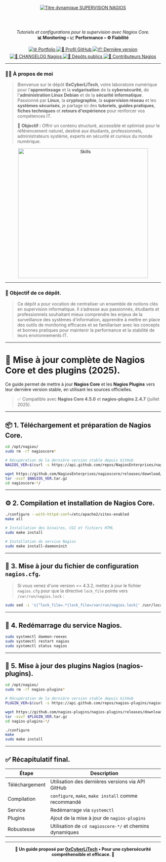 <div align="center">
  
  <br></br>
  
  <a href="https://github.com/0xCyberLiTech">
    <img src="https://readme-typing-svg.herokuapp.com?font=JetBrains+Mono&size=50&duration=6000&pause=1000000000&color=FF0048&center=true&vCenter=true&width=1100&lines=%3ESUPERVISION+NAGIOS_" alt="Titre dynamique SUPERVISION NAGIOS" />
  </a>
  
  <br></br>
  
  <p align="center">
    <em>Tutoriels et configurations pour la supervision avec Nagios Core.</em><br>
    <b>📊 Monitoring – 📈 Performance – ⚙️ Fiabilité</b>
  </p>
  
  <p align="center">
    <a href="https://0xcyberlitech.github.io/">
      <img src="https://img.shields.io/badge/Portfolio-0xCyberLiTech-181717?logo=github&style=flat-square" alt="🌐 Portfolio" />
    </a>
    <a href="https://github.com/0xCyberLiTech">
      <img src="https://img.shields.io/badge/Profil-GitHub-181717?logo=github&style=flat-square" alt="🔗 Profil GitHub" />
    </a>
    <a href="https://github.com/0xCyberLiTech/Nagios/releases/latest">
      <img src="https://img.shields.io/github/v/release/0xCyberLiTech/Nagios?label=version&style=flat-square&color=blue" alt="📦 Dernière version" />
    </a>
    <a href="https://github.com/0xCyberLiTech/Nagios/blob/main/CHANGELOG.md">
      <img src="https://img.shields.io/badge/📄%20Changelog-Nagios-blue?style=flat-square" alt="📄 CHANGELOG Nagios" />
    </a>
    <a href="https://github.com/0xCyberLiTech?tab=repositories">
      <img src="https://img.shields.io/badge/Dépôts-publics-blue?style=flat-square" alt="📂 Dépôts publics" />
    </a>
    <a href="https://github.com/0xCyberLiTech/Nagios/graphs/contributors">
      <img src="https://img.shields.io/badge/👥%20Contributeurs-cliquez%20ici-007ec6?style=flat-square" alt="👥 Contributeurs Nagios" />
    </a>
  </p>

</div>

---

### 👨‍💻 **À propos de moi**

> Bienvenue sur le dépôt <strong>0xCyberLiTech</strong>, votre laboratoire numérique pour l'<strong>apprentissage</strong> et la <strong>vulgarisation</strong> de la <strong>cybersécurité</strong>, de l'<strong>administration Linux Debian</strong> et de la <strong>sécurité informatique</strong>.
> Passionné par <strong>Linux</strong>, la <strong>cryptographie</strong>, la <strong>supervision réseau</strong> et les <strong>systèmes sécurisés</strong>, je partage ici des <strong>tutoriels</strong>, <strong>guides pratiques</strong>, <strong>fiches techniques</strong> et <strong>retours d'expérience</strong> pour renforcer vos compétences IT.
>
> 🎯 <strong>Objectif :</strong> Offrir un contenu structuré, accessible et optimisé pour le référencement naturel, destiné aux étudiants, professionnels, administrateurs système, experts en sécurité et curieux du monde numérique.

<p align="center">
  <a href="https://github.com/0xCyberLiTech" target="_blank" rel="noopener">
    <img src="https://skillicons.dev/icons?i=linux,debian,bash,docker,nginx,git,vim,python,markdown" alt="Skills" width="420">
  </a>
</p>

---

### 🎯 **Objectif de ce dépôt.**

> Ce dépôt a pour vocation de centraliser un ensemble de notions clés en supervision informatique. Il s’adresse aux passionnés, étudiants et professionnels souhaitant mieux comprendre les enjeux de la
> surveillance des systèmes d'information, apprendre à mettre en place des outils de monitoring efficaces et se familiariser avec les concepts et bonnes pratiques pour maintenir la performance et la stabilité de
> leurs environnements IT.

---

# 🧭 Mise à jour complète de Nagios Core et des plugins (2025).

Ce guide permet de mettre à jour **Nagios Core** et les **Nagios Plugins** vers leur dernière version stable, en utilisant les sources officielles.

> ✅ Compatible avec **Nagios Core 4.5.0** et **nagios-plugins 2.4.7** (juillet 2025).

---

## 📦 1. Téléchargement et préparation de Nagios Core.

```bash
cd /opt/nagios/
sudo rm -rf nagioscore*

# Récupération de la dernière version stable depuis GitHub
NAGIOS_VER=$(curl -s https://api.github.com/repos/NagiosEnterprises/nagioscore/releases/latest | grep tag_name | cut -d '"' -f 4)

wget https://github.com/NagiosEnterprises/nagioscore/releases/download/$NAGIOS_VER/$NAGIOS_VER.tar.gz
tar -xvzf $NAGIOS_VER.tar.gz
cd nagioscore-*/
```

---

## ⚙️ 2. Compilation et installation de Nagios Core.

```bash
./configure --with-httpd-conf=/etc/apache2/sites-enabled
make all

# Installation des binaires, CGI et fichiers HTML
sudo make install

# Installation du service Nagios
sudo make install-daemoninit
```

---

## 🔧 3. Mise à jour du fichier de configuration `nagios.cfg`.

> Si vous venez d'une version <= 4.3.2, mettez à jour le fichier `nagios.cfg` pour que la directive `lock_file` pointe vers `/var/run/nagios.lock` :

```bash
sudo sed -i 's|^lock_file=.*|lock_file=/var/run/nagios.lock|' /usr/local/nagios/etc/nagios.cfg
```

---

## 🔄 4. Redémarrage du service Nagios.

```bash
sudo systemctl daemon-reexec
sudo systemctl restart nagios
sudo systemctl status nagios
```

---

## 🧰 5. Mise à jour des plugins Nagios (nagios-plugins).

```bash
cd /opt/nagios/
sudo rm -rf nagios-plugins*

# Récupération de la dernière version stable depuis GitHub
PLUGIN_VER=$(curl -s https://api.github.com/repos/nagios-plugins/nagios-plugins/releases/latest | grep tag_name | cut -d '"' -f 4)

wget https://github.com/nagios-plugins/nagios-plugins/releases/download/$PLUGIN_VER/$PLUGIN_VER.tar.gz
tar -xvzf $PLUGIN_VER.tar.gz
cd nagios-plugins-*/

./configure
make
sudo make install
```

---

## ✅ Récapitulatif final.

| Étape | Description |
|-------|-------------|
| Téléchargement | Utilisation des dernières versions via API GitHub |
| Compilation | `configure`, `make`, `make install` comme recommandé |
| Service | Redémarrage via `systemctl` |
| Plugins | Ajout de la mise à jour de `nagios-plugins` |
| Robustesse | Utilisation de `cd nagioscore-*/` et chemins dynamiques |

---

<p align="center">
  <b>🔐 Un guide proposé par <a href="https://github.com/0xCyberLiTech">0xCyberLiTech</a> • Pour une cybersécurité compréhensible et efficace. 🔐</b>
</p>
